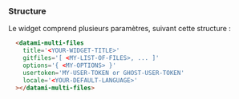 
### Structure

Le widget comprend plusieurs paramètres, suivant cette structure :

```html
  <datami-multi-files 
    title='<YOUR-WIDGET-TITLE>'
    gitfiles='[ <MY-LIST-OF-FILES>, ... ]'
    options='{ <MY-OPTIONS> }'
    usertoken='MY-USER-TOKEN or GHOST-USER-TOKEN'
    locale='<YOUR-DEFAULT-LANGUAGE>'
  ></datami-multi-files>
```
